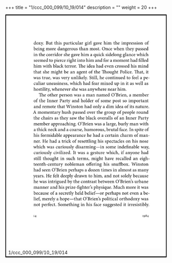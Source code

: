 +++
title = "1/ccc_000_099/10_19/014"
description = ""
weight = 20
+++

<table style="border:2px solid black;max-width:800px;max-height:800px;" 
><tr><td><img class="center-fit-jpg"
src="/jpg_/out_jpg_1984__014.jpg"  >1/ccc_000_099/10_19/014</img></td></tr></table>